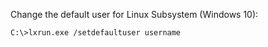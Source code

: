 Change the default user for Linux Subsystem (Windows 10):

    C:\>lxrun.exe /setdefaultuser username
